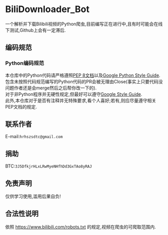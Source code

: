 # BiliDownloader_Bot
一个解析并下载Bilibili视频的Python爬虫,目前编写正在进行中,且有时可能会在线下测试,Github上会有一定滞后.

## 编码规范

### Python编码规范
本仓库中的Python代码请严格遵照[PEP 8文档](https://peps.python.org/pep-0008/)以及[Google Python Style Guide](https://google.github.io/styleguide/pyguide.html).包含未按照代码规范编写的Python代码的PR会被无理由Close(事实上只要代码没问题作者还是会merge然后之后帮你改一下的).  
对于非Python程序并无硬性规定,但最好可以遵守[Google Style Guide](https://google.github.io/styleguide/).  
此外,本仓库对于是否有注释并无特殊要求,看个人喜好;若有,则应尽量遵守相关PEP文档的规定.

## 联系作者
E-mail:`hrhszsdtc@gmail.com`

## 捐助
BTC:`3J5DfkjrHLxLRwMyeNHfhDd3GxTAo8yRAJ`

## 免责声明
仅供学习使用,滥用后果自负!

## 合法性说明
依照 https://www.bilibili.com/robots.txt 的规定,视频在爬虫的可爬取范围内.